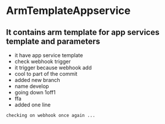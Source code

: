 # ArmTemplateAppservice

## It contains arm template for app services template and parameters

   - it have app service template 
   - check webhook trigger 
   - it trigger because webhook add
   - cool to part of the commit
   - added new branch
   - name develop
   - going down 1off1
   - ffa
   - added one line
```
checking on webhook once again ...
```
